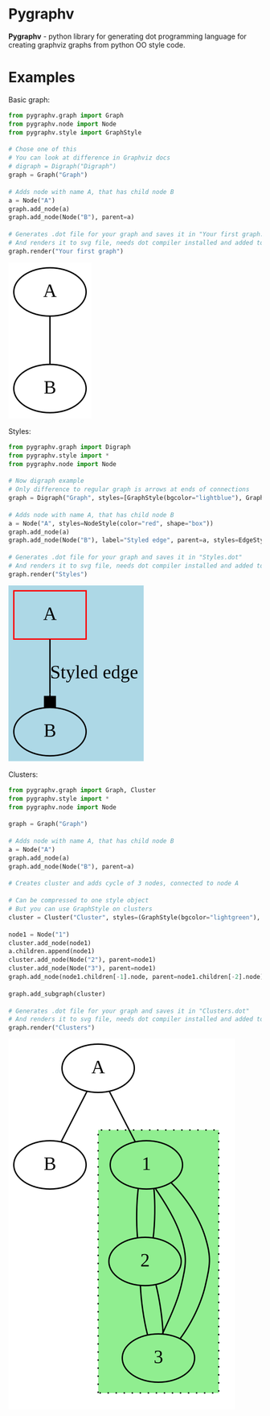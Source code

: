 # Pygraphv

__Pygraphv__ - python library for generating dot programming language for creating graphviz graphs from python OO style code.

# Examples
Basic graph:
```py
from pygraphv.graph import Graph
from pygraphv.node import Node
from pygraphv.style import GraphStyle

# Chose one of this
# You can look at difference in Graphviz docs
# digraph = Digraph("Digraph")
graph = Graph("Graph")

# Adds node with name A, that has child node B
a = Node("A")
graph.add_node(a)
graph.add_node(Node("B"), parent=a)

# Generates .dot file for your graph and saves it in "Your first graph.dot"
# And renders it to svg file, needs dot compiler installed and added to path
graph.render("Your first graph")
```

<img src="https://github.com/farkon00/pygraphv/blob/master/examples/basic.svg">

Styles:
```py
from pygraphv.graph import Digraph
from pygraphv.style import *
from pygraphv.node import Node

# Now digraph example
# Only difference to regular graph is arrows at ends of connections
graph = Digraph("Graph", styles=[GraphStyle(bgcolor="lightblue"), GraphStyle(href="github.com/farkon00")])

# Adds node with name A, that has child node B
a = Node("A", styles=NodeStyle(color="red", shape="box"))
graph.add_node(a)
graph.add_node(Node("B"), label="Styled edge", parent=a, styles=EdgeStyle(arrowhead="box"))

# Generates .dot file for your graph and saves it in "Styles.dot"
# And renders it to svg file, needs dot compiler installed and added to path
graph.render("Styles")
```

<img src="https://github.com/farkon00/pygraphv/blob/master/examples/styles.svg">

Clusters:
```py
from pygraphv.graph import Graph, Cluster
from pygraphv.style import *
from pygraphv.node import Node

graph = Graph("Graph")

# Adds node with name A, that has child node B
a = Node("A")
graph.add_node(a)
graph.add_node(Node("B"), parent=a)

# Creates cluster and adds cycle of 3 nodes, connected to node A

# Can be compressed to one style object
# But you can use GraphStyle on clusters
cluster = Cluster("Cluster", styles=(GraphStyle(bgcolor="lightgreen"), ClusterStyle(style="dotted")))

node1 = Node("1")
cluster.add_node(node1)
a.children.append(node1)
cluster.add_node(Node("2"), parent=node1)
cluster.add_node(Node("3"), parent=node1)
graph.add_node(node1.children[-1].node, parent=node1.children[-2].node)

graph.add_subgraph(cluster)

# Generates .dot file for your graph and saves it in "Clusters.dot"
# And renders it to svg file, needs dot compiler installed and added to path
graph.render("Clusters")
```

<img src="https://github.com/farkon00/pygraphv/blob/master/examples/clusters.svg">